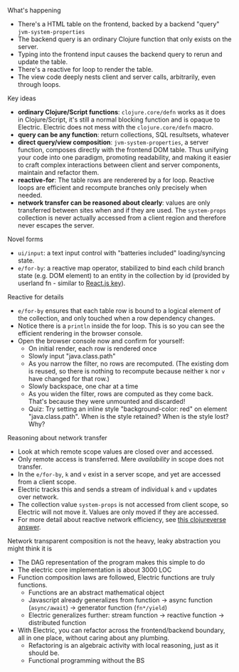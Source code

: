 What's happening

* There's a HTML table on the frontend, backed by a backend "query" `jvm-system-properties` 
* The backend query is an ordinary Clojure function that only exists on the server.
* Typing into the frontend input causes the backend query to rerun and update the table.
* There's a reactive for loop to render the table.
* The view code deeply nests client and server calls, arbitrarily, even through loops.

Key ideas

* **ordinary Clojure/Script functions**: `clojure.core/defn` works as it does in Clojure/Script, it's still a normal blocking function and is opaque to Electric. Electric does not mess with the `clojure.core/defn` macro.
* **query can be any function**: return collections, SQL resultsets, whatever
* **direct query/view composition**: `jvm-system-properties`, a server function, composes directly with the frontend DOM table. Thus unifying your code into one paradigm, promoting readability, and making it easier to craft complex interactions between client and server components, maintain and refactor them.
* **reactive-for**: The table rows are renderered by a for loop. Reactive loops are efficient and recompute branches only precisely when needed.
* **network transfer can be reasoned about clearly**: values are only transferred between sites when and if they are used. The `system-props` collection is never actually accessed from a client region and therefore never escapes the server.

Novel forms

* `ui/input`: a text input control with "batteries included" loading/syncing state.
* `e/for-by`: a reactive map operator, stabilized to bind each child branch state (e.g. DOM element) to an entity in the collection by id (provided by userland fn - similar to [React.js key](https://stackoverflow.com/questions/28329382/understanding-unique-keys-for-array-children-in-react-js/43892905#43892905)).

Reactive for details

* `e/for-by` ensures that each table row is bound to a logical element of the collection, and only touched when a row dependency changes.
* Notice there is a `println` inside the for loop. This is so you can see the efficient rendering in the browser console. 
* Open the browser console now and confirm for yourself:
  * On initial render, each row is rendered once
  * Slowly input "java.class.path"
  * As you narrow the filter, no rows are recomputed. (The existing dom is reused, so there is nothing to recompute because neither `k` nor `v` have changed for that row.)
  * Slowly backspace, one char at a time
  * As you widen the filter, rows are computed as they come back. That's because they were unmounted and discarded!
  * Quiz: Try setting an inline style "background-color: red" on element "java.class.path". When is the style retained? When is the style lost? Why?

Reasoning about network transfer

* Look at which remote scope values are closed over and accessed.
* Only remote access is transferred. Mere *availability* in scope does not transfer.
* In the `e/for-by`, `k` and `v` exist in a server scope, and yet are accessed from a client scope.
* Electric tracks this and sends a stream of individual `k` and `v` updates over network.
* The collection value `system-props` is not accessed from client scope, so Electric will not move it. Values are only moved if they are accessed.
* For more detail about reactive network efficiency, see [this clojureverse answer](https://clojureverse.org/t/electric-clojure-a-signals-dsl-for-fullstack-web-ui/9788/32?u=dustingetz).

Network transparent composition is not the heavy, leaky abstraction you might think it is

* The DAG representation of the program makes this simple to do
* The electric core implementation is about 3000 LOC
* Function composition laws are followed, Electric functions are truly functions.
  * Functions are an abstract mathematical object
  * Javascript already generalizes from function -> async function (`async/await`) -> generator function (`fn*/yield`)
  * Electric generalizes further: stream function -> reactive function -> distributed function
* With Electric, you can refactor across the frontend/backend boundary, all in one place, without caring about any plumbing. 
  * Refactoring is an algebraic activity with local reasoning, just as it should be. 
  * Functional programming without the BS
